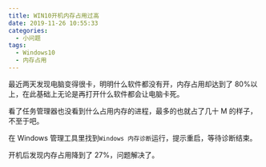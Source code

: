 ```yaml
---
title: WIN10开机内存占用过高
date: 2019-11-26 10:55:33
categories:
  - 小问题
tags:
  - Windows10
  - 内存占用
---
```


最近两天发现电脑变得很卡，明明什么软件都没有开，内存占用却达到了 80%以上，在此基础上无论是再打开什么软件都会让电脑卡死。

看了任务管理器也没看到什么占用内存的进程，最多的也就占了几十 M 的样子，不至于吧。

在 Windows 管理工具里找到`Windows 内存诊断`运行，提示重启，等待诊断结束。

开机后发现内存占用降到了 27%，问题解决了。
